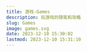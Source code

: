 ```yaml
---
title: 游戏-Games
description: 玩游戏的随笔和攻略
slug: Games
image: games.svg
date: 2023-12-10 15:30:02
lastmod: 2023-12-10 15:31:10
---
```

